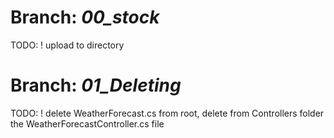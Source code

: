 # Branch: _00_stock_
TODO: ! upload to directory
# Branch: _01_Deleting_
TODO: ! delete WeatherForecast.cs from root, delete from Controllers folder the WeatherForecastController.cs file